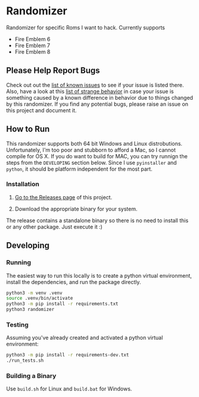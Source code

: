# Randomizer
Randomizer for specific Roms I want to hack. Currently supports
 - Fire Emblem 6
 - Fire Emblem 7
 - Fire Emblem 8

## Please Help Report Bugs

Check out out the [list of known issues](KNOWN_BUGS.md) to see if your issue is listed there. Also, have a look at this [list of strange behavior](STRANGE_BEHAVIOR.md) in case your issue is something caused by a known difference in behavior due to things changed by this randomizer. If you find any potential bugs, please raise an issue on this project and document it.

## How to Run
This randomizer supports both 64 bit Windows and Linux distrobutions. Unfortunately, I'm too poor and stubborn to afford a Mac, so I cannot compile for OS X. If you do want to build for MAC, you can try runnign the steps from the `DEVELOPING` section below. Since I use `pyinstaller` and `python`, it should be platform independent for the most part.

### Installation
1. [Go to the Releases page](https://github.com/HighSaltLevels/randomizer/releases) of this project.

1. Download the appropriate binary for your system.

The release contains a standalone binary so there is no need to install this or any other package. Just execute it :)

## Developing

### Running
The easiest way to run this locally is to create a python virtual environment, install the dependencies, and run the package directly.

```bash
python3 -m venv .venv
source .venv/bin/activate
python3 -m pip install -r requirements.txt
python3 randomizer
```

### Testing
Assuming you've already created and activated a python virtual environment:
```bash
python3 -m pip install -r requirements-dev.txt
./run_tests.sh
```

### Building a Binary

Use `build.sh` for Linux and `build.bat` for Windows.
